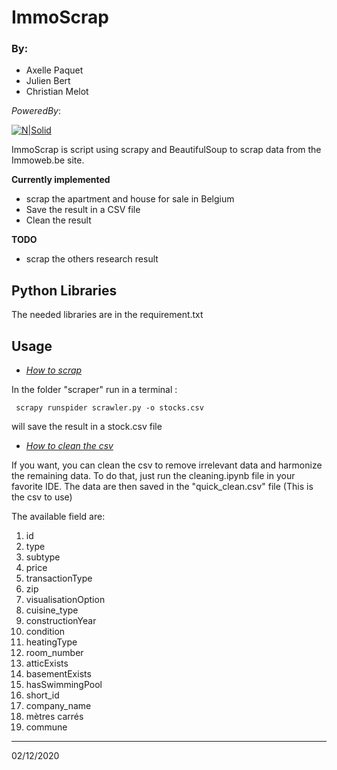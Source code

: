 # ImmoScrap 

### By:
- Axelle Paquet
- Julien Bert
- Christian Melot


_PoweredBy_:

[![N|Solid](https://res.cloudinary.com/practicaldev/image/fetch/s--xYNk7vjX--/c_imagga_scale,f_auto,fl_progressive,h_420,q_auto,w_1000/https://thepracticaldev.s3.amazonaws.com/i/dpf1jzsiy8n1tmdfxn1v.jpg)](https://nodesource.com/products/nsolid)

ImmoScrap is  script using scrapy and  BeautifulSoup to scrap data from the Immoweb.be site.

**Currently implemented**

- scrap the apartment and house for sale in Belgium
- Save the result in a CSV file
- Clean the result

**TODO**
- scrap the others  research result


## Python Libraries

The needed libraries are in the requirement.txt


## Usage 
- <u>*How to scrap*</u>


In  the folder "scraper" run in a terminal :

``` scrapy runspider scrawler.py -o stocks.csv``` 

will save the result in a stock.csv file


- <u>*How to clean the csv*</u>

If you want, you can clean the csv to remove irrelevant data and harmonize the remaining data.
To do that, just run the cleaning.ipynb file in your favorite IDE.
The data are then saved in the "quick_clean.csv" file (This is the csv to use)

The available field are:

1. id
1. type
1. subtype
1. price
1. transactionType
1. zip
1. visualisationOption
1. cuisine_type
1. constructionYear
1. condition
1. heatingType
1. room_number
1. atticExists
1. basementExists
1. hasSwimmingPool
1. short_id
1. company_name
1. mètres carrés
1. commune

<hr>
02/12/2020